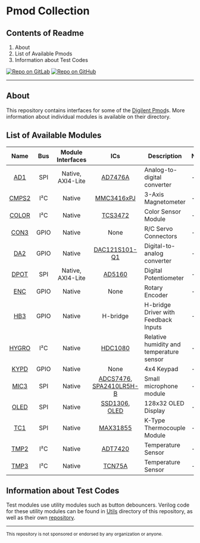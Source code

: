 # Pmod Collection

## Contents of Readme

1. About
2. List of Available Pmods
3. Information about Test Codes

[![Repo on GitLab](https://img.shields.io/badge/repo-GitLab-6C488A.svg)](https://gitlab.com/suoglu/pmod)
[![Repo on GitHub](https://img.shields.io/badge/repo-GitHub-3D76C2.svg)](https://github.com/suoglu/Pmod)

---

## About

This repository contains interfaces for some of the [Digilent Pmod](https://reference.digilentinc.com/reference/pmod/start)s. More information about individual modules is available on their directory.

## List of Available Modules

|   Name   | Bus | Module Interfaces | ICs | Description | Notes |
| :------: | :----: | :----: | :----: | ------ | ------ |
|  [AD1](Pmods/AD1)   |   SPI   |   Native, AXI4-Lite   | [AD7476A](https://www.analog.com/media/cn/technical-documentation/evaluation-documentation/AD7476A_7477A_7478A.pdf) | Analog-to-digital converter | - |
|  [CMPS2](Pmods/CMPS2)   |   I²C   |   Native   | [MMC3416xPJ](http://www.memsic.com/uploadfiles/2020/08/20200827165224614.pdf) |  3-Axis Magnetometer   | - |
|  [COLOR](Pmods/COLOR)   |   I²C   |   Native   | [TCS3472](https://ams.com/documents/20143/36005/TCS3472_DS000390_3-00.pdf/6fe47e15-e32f-7fa7-03cb-22935da44b26) | Color Sensor Module | - |
|  [CON3](Pmods/CON3)   |   GPIO   |   Native   | None |  R/C Servo Connectors  | - |
|  [DA2](Pmods/DA2)   |   GPIO   |   Native   | [DAC121S101-Q1](https://www.ti.com/lit/ds/symlink/dac121s101.pdf) | Digital-to-analog converter | - |
|  [DPOT](Pmods/DPOT)   |   SPI   |   Native, AXI4-Lite   | [AD5160](https://www.analog.com/media/en/technical-documentation/data-sheets/AD5160.pdf) | Digital Potentiometer | - |
|  [ENC](Pmods/ENC)   |   GPIO   |   Native   | None | Rotary Encoder | - |
|  [HB3](Pmods/HB3)   |   GPIO   |   Native   | H-bridge |  H-bridge Driver with Feedback Inputs  | - |
|  [HYGRO](Pmods/HYGRO)   |   I²C   |   Native   | [HDC1080](https://www.ti.com/lit/ds/symlink/hdc1080.pdf) | Relative humidity and temperature sensor | - |
|  [KYPD](Pmods/KYPD)   |   GPIO   |   Native   | None | 4x4 Keypad | - |
|  [MIC3](Pmods/MIC3)   |   SPI   |   Native   | [ADCS7476](http://www.ti.com/lit/ds/symlink/adcs7476.pdf), [SPA2410LR5H-B](https://reference.digilentinc.com/_media/reference/pmod/pmodmic3/mic3microphone_datasheet.pdf) | Small microphone module | - |
|  [OLED](Pmods/OLED)   |   SPI   |   Native   | [SSD1306](https://cdn-shop.adafruit.com/datasheets/SSD1306.pdf), [OLED](https://cdn-shop.adafruit.com/datasheets/UG-2832HSWEG04.pdf) |  128x32 OLED Display  | - |
|  [TC1](Pmods/TC1)   |   SPI   |   Native   | [MAX31855](https://datasheets.maximintegrated.com/en/ds/MAX31855.pdf) | K-Type Thermocouple Module | - |
|  [TMP2](Pmods/TMP2)   |   I²C   |   Native   | [ADT7420](https://www.analog.com/media/en/technical-documentation/data-sheets/ADT7420.pdf) |  Temperature Sensor  | - |
|  [TMP3](Pmods/TMP3)   |   I²C   |   Native   | [TCN75A](https://ww1.microchip.com/downloads/en/DeviceDoc/21935D.pdf) |  Temperature Sensor  | - |

## Information about Test Codes

Test modules use utility modules such as button debouncers. Verilog code for these utility modules can be found in [Utils](Utils) directory of this repository, as well as their own [repository](https://gitlab.com/suoglu/verilog-utilty-modules).

---

<small>This repository is not sponsored or endorsed by any organization or anyone.</small>
